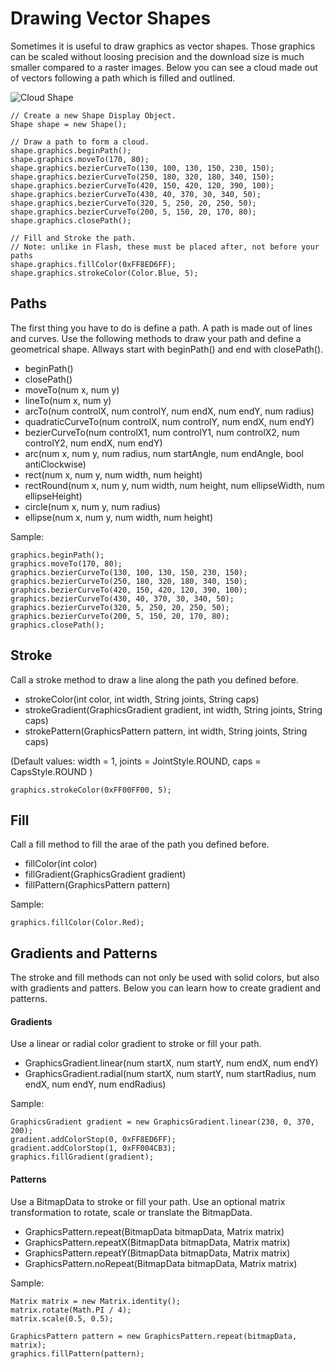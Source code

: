 # Drawing Vector Shapes #

Sometimes it is useful to draw graphics as vector shapes. Those graphics can be scaled without loosing precision and the download size is much smaller compared to a raster images. Below you can see a cloud made out of vectors following a path which is filled and outlined.

![Cloud Shape](http://www.stagexl.org/assets/screenshot/cloudShape.jpg)

    // Create a new Shape Display Object.
    Shape shape = new Shape();
    
    // Draw a path to form a cloud.
    shape.graphics.beginPath();
    shape.graphics.moveTo(170, 80);
    shape.graphics.bezierCurveTo(130, 100, 130, 150, 230, 150);
    shape.graphics.bezierCurveTo(250, 180, 320, 180, 340, 150);
    shape.graphics.bezierCurveTo(420, 150, 420, 120, 390, 100);
    shape.graphics.bezierCurveTo(430, 40, 370, 30, 340, 50);
    shape.graphics.bezierCurveTo(320, 5, 250, 20, 250, 50);
    shape.graphics.bezierCurveTo(200, 5, 150, 20, 170, 80);
    shape.graphics.closePath();
   
    // Fill and Stroke the path.
	// Note: unlike in Flash, these must be placed after, not before your paths
    shape.graphics.fillColor(0xFF8ED6FF);
    shape.graphics.strokeColor(Color.Blue, 5);

## Paths ##

The first thing you have to do is define a path. A path is made out of lines and curves. Use the following methods to draw your path and define a geometrical shape. Allways start with beginPath() and end with closePath().

* beginPath()
* closePath()
* moveTo(num x, num y)
* lineTo(num x, num y)
* arcTo(num controlX, num controlY, num endX, num endY, num radius)
* quadraticCurveTo(num controlX, num controlY, num endX, num endY)
* bezierCurveTo(num controlX1, num controlY1, num controlX2, num controlY2, num endX, num endY)
* arc(num x, num y, num radius, num startAngle, num endAngle, bool antiClockwise)
* rect(num x, num y, num width, num height)
* rectRound(num x, num y, num width, num height, num ellipseWidth, num ellipseHeight)
* circle(num x, num y, num radius)
* ellipse(num x, num y, num width, num height)

Sample:

    graphics.beginPath();
    graphics.moveTo(170, 80);
    graphics.bezierCurveTo(130, 100, 130, 150, 230, 150);
    graphics.bezierCurveTo(250, 180, 320, 180, 340, 150);
    graphics.bezierCurveTo(420, 150, 420, 120, 390, 100);
    graphics.bezierCurveTo(430, 40, 370, 30, 340, 50);
    graphics.bezierCurveTo(320, 5, 250, 20, 250, 50);
    graphics.bezierCurveTo(200, 5, 150, 20, 170, 80);
    graphics.closePath();
	

## Stroke ##

Call a stroke method to draw a line along the path you defined before.

* strokeColor(int color, int width, String joints, String caps)
* strokeGradient(GraphicsGradient gradient, int width, String joints, String caps)
* strokePattern(GraphicsPattern pattern, int width, String joints, String caps)
 
(Default values: width = 1, joints = JointStyle.ROUND, caps = CapsStyle.ROUND )
   
    graphics.strokeColor(0xFF00FF00, 5);


## Fill ##
 
Call a fill method to fill the arae of the path you defined before.

* fillColor(int color)
* fillGradient(GraphicsGradient gradient)
* fillPattern(GraphicsPattern pattern)

Sample:

    graphics.fillColor(Color.Red);

## Gradients and Patterns ##

The stroke and fill methods can not only be used with solid colors, but also with gradients and patters. Below you can learn how to create gradient and patterns.

#### Gradients ####

Use a linear or radial color gradient to stroke or fill your path.

* GraphicsGradient.linear(num startX, num startY, num endX, num endY)
* GraphicsGradient.radial(num startX, num startY, num startRadius, num endX, num endY, num endRadius)

Sample:

    GraphicsGradient gradient = new GraphicsGradient.linear(230, 0, 370, 200);
    gradient.addColorStop(0, 0xFF8ED6FF);
    gradient.addColorStop(1, 0xFF004CB3);
    graphics.fillGradient(gradient);


#### Patterns ####

Use a BitmapData to stroke or fill your path. Use an optional matrix transformation to rotate, scale or translate the BitmapData.

* GraphicsPattern.repeat(BitmapData bitmapData, Matrix matrix)
* GraphicsPattern.repeatX(BitmapData bitmapData, Matrix matrix)
* GraphicsPattern.repeatY(BitmapData bitmapData, Matrix matrix)
* GraphicsPattern.noRepeat(BitmapData bitmapData, Matrix matrix)

Sample:

    Matrix matrix = new Matrix.identity();
    matrix.rotate(Math.PI / 4);
    matrix.scale(0.5, 0.5);

    GraphicsPattern pattern = new GraphicsPattern.repeat(bitmapData, matrix);
    graphics.fillPattern(pattern);

